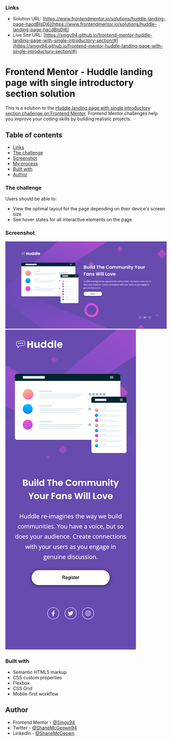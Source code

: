 ### Links

- Solution URL: [https://www.frontendmentor.io/solutions/huddle-landing-page-hacdBIsDj6](https://www.frontendmentor.io/solutions/huddle-landing-page-hacdBIsDj6)
- Live Site URL: [https://smgy94.github.io/frontend-mentor-huddle-landing-page-with-single-introductory-section/#](https://smgy94.github.io/frontend-mentor-huddle-landing-page-with-single-introductory-section/#)

# Frontend Mentor - Huddle landing page with single introductory section solution

This is a solution to the [Huddle landing page with single introductory section challenge on Frontend Mentor](https://www.frontendmentor.io/challenges/huddle-landing-page-with-a-single-introductory-section-B_2Wvxgi0). Frontend Mentor challenges help you improve your coding skills by building realistic projects.

## Table of contents

- [Links](#links)
- [The challenge](#the-challenge)
- [Screenshot](#screenshot)
- [My process](#my-process)
- [Built with](#built-with)
- [Author](#author)

### The challenge

Users should be able to:

- View the optimal layout for the page depending on their device's screen size
- See hover states for all interactive elements on the page

### Screenshot

![](./design/screenshot01.png)
![](./design/screenshot02.png)

### Built with

- Semantic HTML5 markup
- CSS custom properties
- Flexbox
- CSS Grid
- Mobile-first workflow

## Author

- Frontend Mentor - [@Smgy94](https://www.frontendmentor.io/profile/Smgy94)
- Twitter - [@ShaneMcGeown94](https://twitter.com/ShaneMcGeown94)
- LinkedIn - [@ShaneMcGeown](https://www.linkedin.com/in/shanemcgeown/)
